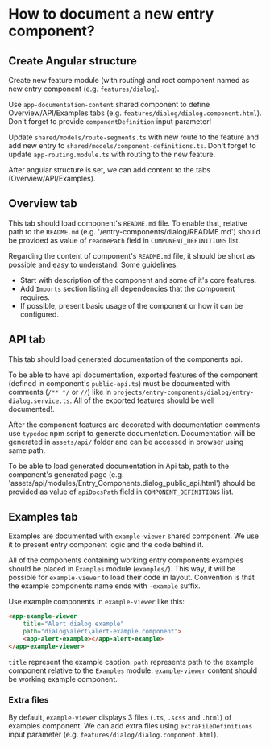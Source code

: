 # How to document a new entry component?

## Create Angular structure

Create new feature module (with routing) and root component named as new entry component (e.g. `features/dialog`).

Use `app-documentation-content` shared component to define Overview/API/Examples tabs (e.g. `features/dialog/dialog.component.html`). Don't forget to provide `componentDefinition` input parameter!

Update `shared/models/route-segments.ts` with new route to the feature and add new entry to `shared/models/component-definitions.ts`. Don't forget to update `app-routing.module.ts` with routing to the new feature.

After angular structure is set, we can add content to the tabs (Overview/API/Examples).

## Overview tab

This tab should load component's `README.md` file. To enable that, relative path to the `README.md` (e.g. '/entry-components/dialog/README.md') should be provided as value of `readmePath` field in `COMPONENT_DEFINITIONS` list.

Regarding the content of component's `README.md` file, it should be short as possible and easy to understand. Some guidelines:

* Start with description of the component and some of it's core features.
* Add `Imports` section listing all dependencies that the component requires.
* If possible, present basic usage of the component or how it can be configured.

## API tab

This tab should load generated documentation of the components api.

To be able to have api documentation, exported features of the component (defined in component's `public-api.ts`) must be documented with comments (`/** */` or `//`) like in `projects/entry-components/dialog/entry-dialog.service.ts`. All of the exported features should be well documented!.

After the component features are decorated with documentation comments use `typedoc` npm script to generate documentation. Documentation will be generated in `assets/api/` folder and can be accessed in browser using same path.

To be able to load generated documentation in Api tab, path to the component's generated page (e.g. 'assets/api/modules/Entry_Components.dialog_public_api.html') should be provided as value of `apiDocsPath` field in `COMPONENT_DEFINITIONS` list.

## Examples tab

Examples are documented with `example-viewer` shared component. We use it to present entry component logic and the code behind it.

All of the components containing working entry components examples should be placed in `Examples` module (`examples/`). This way, it will be possible for `example-viewer` to load their code in layout. Convention is that the example components name ends with `-example` suffix.

Use example components in `example-viewer` like this:

```html
<app-example-viewer
    title="Alert dialog example"
    path="dialog\alert\alert-example.component">
    <app-alert-example></app-alert-example>
</app-example-viewer>

```

`title` represent the example caption. `path` represents path to the example component relative to the `Examples` module. `example-viewer` content should be working example component.

### Extra files

By default, `example-viewer` displays 3 files (`.ts`, `.scss` and `.html`) of examples component. We can add extra files using `extraFileDefinitions` input parameter (e.g. `features/dialog/dialog.component.html`).
